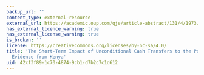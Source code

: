 ```yaml
---
backup_url: ''
content_type: external-resource
external_url: https://academic.oup.com/qje/article-abstract/131/4/1973/2468874?redirectedFrom=fulltext
has_external_licence_warning: true
has_external_license_warning: true
is_broken: ''
license: https://creativecommons.org/licenses/by-nc-sa/4.0/
title: 'The Short-Term Impact of Unconditional Cash Transfers to the Poor: Experimental
  Evidence from Kenya'
uid: 42cf3f89-1c70-4874-9cb1-d7b2c7c1d612
---
```

